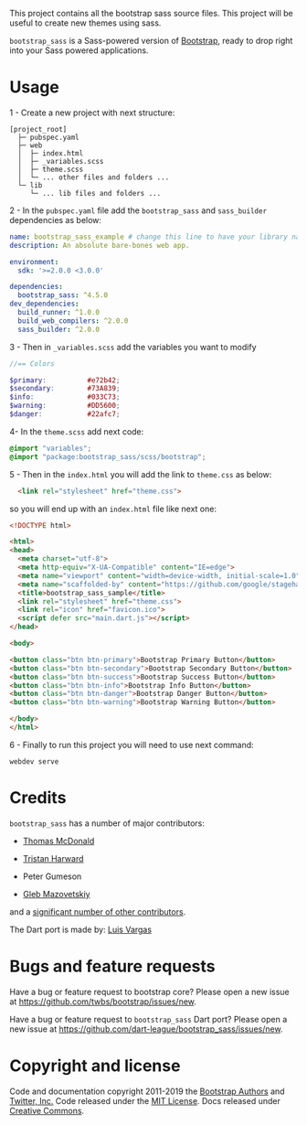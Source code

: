 This project contains all the bootstrap sass source files. This project
will be useful to create new themes using sass.

`bootstrap_sass` is a Sass-powered version of
[Bootstrap](https://github.com/twbs/bootstrap), ready to drop right into
your Sass powered applications.

# Usage

1 - Create a new project with next structure:

    [project_root]
      ├─ pubspec.yaml
      ├─ web
      │  ├─ index.html
      │  ├─ _variables.scss
      │  ├─ theme.scss
      │  └─ ... other files and folders ...
      └─ lib
         └─ ... lib files and folders ...

2 - In the `pubspec.yaml` file add the `bootstrap_sass` and
`sass_builder` dependencies as
below:

``` yaml
name: bootstrap_sass_example # change this line to have your library name
description: An absolute bare-bones web app.

environment:
  sdk: '>=2.0.0 <3.0.0'

dependencies:
  bootstrap_sass: ^4.5.0
dev_dependencies:
  build_runner: ^1.0.0
  build_web_compilers: ^2.0.0
  sass_builder: ^2.0.0
```

3 - Then in `_variables.scss` add the variables you want to modify

``` scss
//== Colors

$primary:          #e72b42;
$secondary:        #73A839;
$info:             #033C73;
$warning:          #DD5600;
$danger:           #22afc7;
```

4- In the `theme.scss` add next code:

``` scss
@import "variables";
@import "package:bootstrap_sass/scss/bootstrap";
```

5 - Then in the `index.html` you will add the link to `theme.css` as
below:

``` html
  <link rel="stylesheet" href="theme.css">
```

so you will end up with an `index.html` file like next one:

``` html
<!DOCTYPE html>

<html>
<head>
  <meta charset="utf-8">
  <meta http-equiv="X-UA-Compatible" content="IE=edge">
  <meta name="viewport" content="width=device-width, initial-scale=1.0">
  <meta name="scaffolded-by" content="https://github.com/google/stagehand">
  <title>bootstrap_sass_sample</title>
  <link rel="stylesheet" href="theme.css">
  <link rel="icon" href="favicon.ico">
  <script defer src="main.dart.js"></script>
</head>

<body>

<button class="btn btn-primary">Bootstrap Primary Button</button>
<button class="btn btn-secondary">Bootstrap Secondary Button</button>
<button class="btn btn-success">Bootstrap Success Button</button>
<button class="btn btn-info">Bootstrap Info Button</button>
<button class="btn btn-danger">Bootstrap Danger Button</button>
<button class="btn btn-warning">Bootstrap Warning Button</button>

</body>
</html>
```

6 - Finally to run this project you will need to use next command:

    webdev serve

# Credits

`bootstrap_sass` has a number of major contributors:

  - [Thomas McDonald](https://twitter.com/thomasmcdonald_)

  - [Tristan Harward](http://www.trisweb.com)

  - Peter Gumeson

  - [Gleb Mazovetskiy](https://github.com/glebm)

and a [significant number of other
contributors](https://github.com/dart-league/bootstrap_sass/graphs/contributors).

The Dart port is made by: [Luis Vargas](https://github.com/luisvt)

# Bugs and feature requests

Have a bug or feature request to bootstrap core? Please open a new issue
at <https://github.com/twbs/bootstrap/issues/new>.

Have a bug or feature request to `bootstrap_sass` Dart port? Please open
a new issue at
<https://github.com/dart-league/bootstrap_sass/issues/new>.

# Copyright and license

Code and documentation copyright 2011-2019 the [Bootstrap
Authors](https://github.com/twbs/bootstrap/graphs/contributors) and
[Twitter, Inc.](https://twitter.com) Code released under the [MIT
License](https://github.com/twbs/bootstrap/blob/master/LICENSE). Docs
released under [Creative
Commons](https://github.com/twbs/bootstrap/blob/master/docs/LICENSE).
